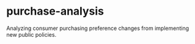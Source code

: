 # purchase-analysis
Analyzing consumer purchasing preference changes from implementing new public policies.
